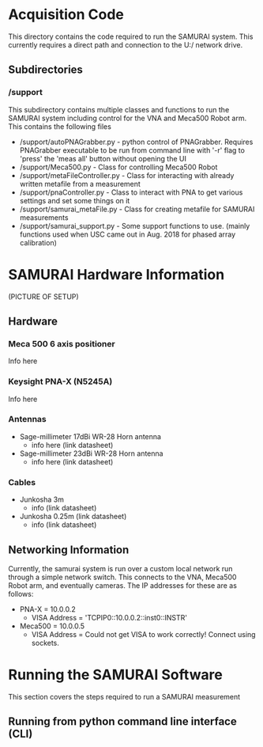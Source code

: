 # Acquisition Code
This directory contains the code required to run the SAMURAI system. This currently requires a direct path and connection to the U:/ network drive.

## Subdirectories

### /support
This subdirectory contains multiple classes and functions to run the SAMURAI system including control for the VNA and Meca500 Robot arm. This contains the following files
- /support/autoPNAGrabber.py - python control of PNAGrabber. Requires PNAGrabber executable to be run from command line with '-r' flag to 'press' the 'meas all' button without opening the UI
- /support/Meca500.py - Class for controlling Meca500 Robot
- /support/metaFileController.py - Class for interacting with already written metafile from a measurement
- /support/pnaController.py - Class to interact with PNA to get various settings and set some things on it
- /support/samurai_metaFile.py - Class for creating metafile for SAMURAI measurements
- /support/samurai_support.py - Some support functions to use. (mainly functions used when USC came out in Aug. 2018 for phased array calibration)

# SAMURAI Hardware Information

(PICTURE OF SETUP)
## Hardware

### Meca 500 6 axis positioner
Info here

### Keysight PNA-X (N5245A)
Info here

### Antennas
- Sage-millimeter 17dBi WR-28 Horn antenna
    - info here (link datasheet)
- Sage-millimeter 23dBi WR-28 Horn antenna
    - info here (link datasheet)

### Cables
- Junkosha 3m
    - info (link datasheet)
- Junkosha 0.25m (link datasheet)
    - info (link datasheet)

## Networking Information
Currently, the samurai system is run over a custom local network run through a simple network switch. This connects to the VNA, Meca500 Robot arm, and eventually cameras. The IP addresses for these are as follows:
- PNA-X = 10.0.0.2
    - VISA Address = 'TCPIP0::10.0.0.2::inst0::INSTR'
- Meca500 = 10.0.0.5
    - VISA Address = Could not get VISA to work correctly! Connect using sockets.



# Running the SAMURAI Software
This section covers the steps required to run a SAMURAI measurement
## Running from python command line interface (CLI)
